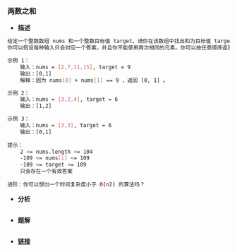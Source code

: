 ### 两数之和

* **描述**
```bash
给定一个整数数组 nums 和一个整数目标值 target，请你在该数组中找出和为目标值 target  的那两个整数，并返回它们的数组下标。
你可以假设每种输入只会对应一个答案，并且你不能使用两次相同的元素。你可以按任意顺序返回答案。

示例 1：
    输入：nums = [2,7,11,15], target = 9
    输出：[0,1]
    解释：因为 nums[0] + nums[1] == 9 ，返回 [0, 1] 。

示例 2：
    输入：nums = [3,2,4], target = 6
    输出：[1,2]

示例 3：
    输入：nums = [3,3], target = 6
    输出：[0,1]
 
提示：
    2 <= nums.length <= 104
    -109 <= nums[i] <= 109
    -109 <= target <= 109
    只会存在一个有效答案
 
进阶：你可以想出一个时间复杂度小于 O(n2) 的算法吗？
```

* **分析**
```bash

```

* **题解**
```c++

```

* **[链接](https://leetcode.cn/problems/two-sum/description/)**

